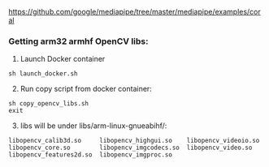 https://github.com/google/mediapipe/tree/master/mediapipe/examples/coral

### Getting arm32 armhf OpenCV libs:

1. Launch Docker container

```
sh launch_docker.sh
```

2. Run copy script from docker container:
```
sh copy_opencv_libs.sh
exit
```

3. libs will be under libs/arm-linux-gnueabihf/:
```
libopencv_calib3d.so     libopencv_highgui.so    libopencv_videoio.so
libopencv_core.so        libopencv_imgcodecs.so  libopencv_video.so
libopencv_features2d.so  libopencv_imgproc.so
```
